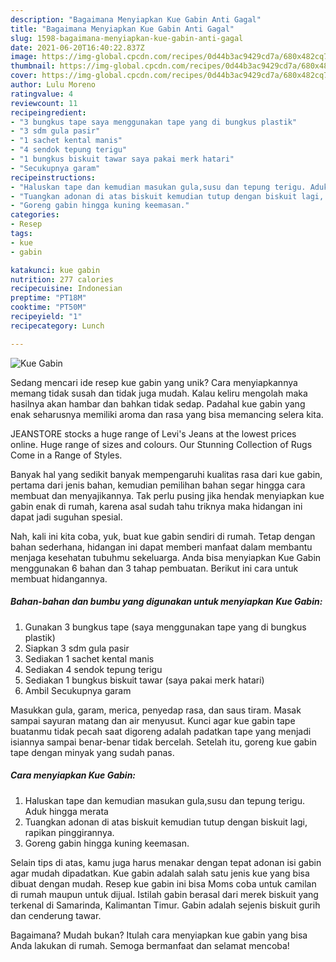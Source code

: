 ```yaml
---
description: "Bagaimana Menyiapkan Kue Gabin Anti Gagal"
title: "Bagaimana Menyiapkan Kue Gabin Anti Gagal"
slug: 1598-bagaimana-menyiapkan-kue-gabin-anti-gagal
date: 2021-06-20T16:40:22.837Z
image: https://img-global.cpcdn.com/recipes/0d44b3ac9429cd7a/680x482cq70/kue-gabin-foto-resep-utama.jpg
thumbnail: https://img-global.cpcdn.com/recipes/0d44b3ac9429cd7a/680x482cq70/kue-gabin-foto-resep-utama.jpg
cover: https://img-global.cpcdn.com/recipes/0d44b3ac9429cd7a/680x482cq70/kue-gabin-foto-resep-utama.jpg
author: Lulu Moreno
ratingvalue: 4
reviewcount: 11
recipeingredient:
- "3 bungkus tape saya menggunakan tape yang di bungkus plastik"
- "3 sdm gula pasir"
- "1 sachet kental manis"
- "4 sendok tepung terigu"
- "1 bungkus biskuit tawar saya pakai merk hatari"
- "Secukupnya garam"
recipeinstructions:
- "Haluskan tape dan kemudian masukan gula,susu dan tepung terigu. Aduk hingga merata"
- "Tuangkan adonan di atas biskuit kemudian tutup dengan biskuit lagi, rapikan pinggirannya."
- "Goreng gabin hingga kuning keemasan."
categories:
- Resep
tags:
- kue
- gabin

katakunci: kue gabin 
nutrition: 277 calories
recipecuisine: Indonesian
preptime: "PT18M"
cooktime: "PT50M"
recipeyield: "1"
recipecategory: Lunch

---
```



![Kue Gabin](https://img-global.cpcdn.com/recipes/0d44b3ac9429cd7a/680x482cq70/kue-gabin-foto-resep-utama.jpg)

Sedang mencari ide resep kue gabin yang unik? Cara menyiapkannya memang tidak susah dan tidak juga mudah. Kalau keliru mengolah maka hasilnya akan hambar dan bahkan tidak sedap. Padahal kue gabin yang enak seharusnya memiliki aroma dan rasa yang bisa memancing selera kita.

JEANSTORE stocks a huge range of Levi&#39;s Jeans at the lowest prices online. Huge range of sizes and colours. Our Stunning Collection of Rugs Come in a Range of Styles.

Banyak hal yang sedikit banyak mempengaruhi kualitas rasa dari kue gabin, pertama dari jenis bahan, kemudian pemilihan bahan segar hingga cara membuat dan menyajikannya. Tak perlu pusing jika hendak menyiapkan kue gabin enak di rumah, karena asal sudah tahu triknya maka hidangan ini dapat jadi suguhan spesial.


Nah, kali ini kita coba, yuk, buat kue gabin sendiri di rumah. Tetap dengan bahan sederhana, hidangan ini dapat memberi manfaat dalam membantu menjaga kesehatan tubuhmu sekeluarga. Anda bisa menyiapkan Kue Gabin menggunakan 6 bahan dan 3 tahap pembuatan. Berikut ini cara untuk membuat hidangannya.

<!--inarticleads1-->

##### Bahan-bahan dan bumbu yang digunakan untuk menyiapkan Kue Gabin:

1. Gunakan 3 bungkus tape (saya menggunakan tape yang di bungkus plastik)
1. Siapkan 3 sdm gula pasir
1. Sediakan 1 sachet kental manis
1. Sediakan 4 sendok tepung terigu
1. Sediakan 1 bungkus biskuit tawar (saya pakai merk hatari)
1. Ambil Secukupnya garam


Masukkan gula, garam, merica, penyedap rasa, dan saus tiram. Masak sampai sayuran matang dan air menyusut. Kunci agar kue gabin tape buatanmu tidak pecah saat digoreng adalah padatkan tape yang menjadi isiannya sampai benar-benar tidak bercelah. Setelah itu, goreng kue gabin tape dengan minyak yang sudah panas. 

<!--inarticleads2-->

##### Cara menyiapkan Kue Gabin:

1. Haluskan tape dan kemudian masukan gula,susu dan tepung terigu. Aduk hingga merata
1. Tuangkan adonan di atas biskuit kemudian tutup dengan biskuit lagi, rapikan pinggirannya.
1. Goreng gabin hingga kuning keemasan.


Selain tips di atas, kamu juga harus menakar dengan tepat adonan isi gabin agar mudah dipadatkan. Kue gabin adalah salah satu jenis kue yang bisa dibuat dengan mudah. Resep kue gabin ini bisa Moms coba untuk camilan di rumah maupun untuk dijual. Istilah gabin berasal dari merek biskuit yang terkenal di Samarinda, Kalimantan Timur. Gabin adalah sejenis biskuit gurih dan cenderung tawar. 

Bagaimana? Mudah bukan? Itulah cara menyiapkan kue gabin yang bisa Anda lakukan di rumah. Semoga bermanfaat dan selamat mencoba!
